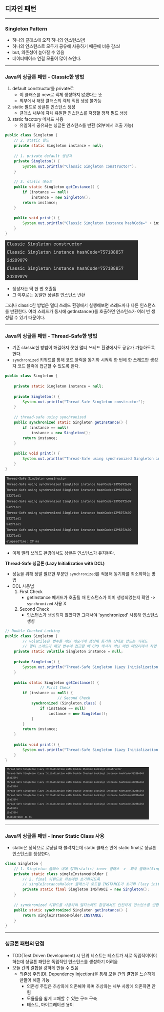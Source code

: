 
## 디자인 패턴

---

### Singleton Pattern
- 하나의 클래스에 오직 하나의 인스턴스만!
- 하나의 인스턴스로 모두가 공유해 사용하기 때문에 비용 감소!
- but, 의존성이 높아질 수 있음
- 데이터베이스 연결 모듈이 많이 쓰인다.

---

### Java의 싱글톤 패턴 - Classic한 방법
1. default constructor를 private로
   - 이 클래스를 new로 객체 생성하지 않겠다는 뜻
   - 외부에서 해당 클래스의 객체 직접 생성 불가능
2. static 필드로 싱글톤 인스턴스 생성
   - 클래스 내부에 자체 유일한 인스턴스를 저장할 정적 필드 생성
3. static facctory 메서드 사용
   - 유일하게 공유되는 싱글톤 인스턴스를 반환 (외부에서 호출 가능)

```java
public class Singleton {
	// 2. static 필드
	private static Singleton instance = null;
	
	// 1. private default 생성자
	private Singleton() {
		System.out.println("Classic Singleton constructor");
	}
	
	// 3. static 메소드
	public static Singleton getInstance() {
		if (instance == null)
			instance = new Singleton();
		return instance;
	}
	
	public void print() {
		System.out.println("Classic Singleton instance hashCode=" + instance.hashCode());
	}
}
```
![img.png](../images/img.png)
- 생성자는 딱 한 번 호출됨
- 그 이후로는 동일한 싱글톤 인스턴스 반환

그러나 classic한 방법은 멀티 쓰레드 환경에서 실행해보면 쓰레드마다 다른 인스턴스를 반환한다. 여러 스레드가 동시에 getInstance()를 호출하면 인스턴스가 여러 번 생성될 수 있기 때문이다.

---

### Java의 싱글톤 패턴 - Thread-Safe한 방법
- 기존 classic한 방법이 해결하지 못한 멀티 쓰레드 환경에서도 공유가 가능하도록 한다.
- `synchronized` 키워드를 통해 코드 블럭을 동기화 시켜줘 한 번에 한 쓰레드만 생성자 코드 블럭에 접근할 수 있도록 한다.
```java
public class Singleton {

	private static Singleton instance = null;
	
	private Singleton() {
		System.out.println("Thread-Safe Singleton constructor");
	}
	
	// thread-safe using synchronized
	public synchronized static Singleton getInstance() {
		if (instance == null)
			instance = new Singleton();
		return instance;
	}
	
	public void print() {
		System.out.println("Thread-Safe using synchronized Singleton instance hashCode=" + instance.hashCode());
	}
}
```
![img_1.png](../images/img_1.png)
- 이제 멀티 쓰레드 환경에서도 싱글톤 인스턴스가 유지된다.

**Thread-Safe 싱글톤 (Lazy Initialization with DCL)**
- 성능을 위해 정말 필요한 부분만 `synchronized`를 적용해 동기화를 최소화하는 방법
- DCL 사용법
  1. First Check
     - getInstance 메서드가 호출될 때 인스턴스가 이미 생성되었는지 확인 -> `synchronized` 사용 X
  2. Second Check
     - 인스턴스가 생성되지 않았다면 그때서야 'synchronized' 사용해 인스턴스 생성

```java
// Double Checked Locking
public class Singleton {
        // volatile은 변수를 메인 메모리에 생성해 동기화 상태로 만드는 키워드
        // 멀티 스레드가 해당 변수에 접근할 때 CPU 캐시가 아닌 메인 메모리에서 작업
	private static volatile Singleton instance = null;
	
	private Singleton() {
		System.out.println("Thread-Safe Singleton (Lazy Initialization with Double Checked Locking) constructor");
	}
	
	public static Singleton getInstance() {
                // First Check
		if (instance == null) {
                        // Second Check
			synchronized (Singleton.class) {
				if (instance == null)
					instance = new Singleton();				
			}
		}
		return instance;
	}
	
	public void print() {
		System.out.println("Thread-Safe Singleton (Lazy Initialization with Double Checked Locking) instance hashCode=" + instance.hashCode());
	}
}
```
![img_2.png](../images/img_2.png)

---

### Java의 싱글톤 패턴 - Inner Static Class 사용
- static은 정적으로 로딩될 때 불려지는데 static 클래스 안에 static final로 싱글톤 인스턴스를 생성한다.
```java
class Singleton {
    // 1. Singleton 클래스 내에 정적(static) inner 클래스 ->  외부 클래스(Singleton)의 인스턴스를 하나만 갖도록
    private static class singleInstanceHolder {
        // 2. final 키워드로 최초에만 초기화되도록
        // singleInstanceHolder 클래스가 로드될 INSTANCE가 초기화 (lazy initialization) 
        private static final Singleton INSTANCE = new Singleton();
    }
    
    // synchronized 키워드를 사용하여 멀티스레드 환경에서도 안전하게 인스턴스를 반환
    public static synchronized Singleton getInstance() {
        return singleInstanceHolder.INSTANCE;
    }
}
```
---

### 싱글톤 패턴의 단점
- TDD(Test Driven Development) 시 단위 테스트는 테스트가 서로 독립적이어야 하는데 싱글톤 패턴은 독립적인 인스턴스를 생성하기 어려움
- 모듈 간의 결합을 강하게 만들 수 있음
  - 의존성 주입(DI. Dependency Injection)을 통해 모듈 간의 결합을 느슨하게 만들어 해결 가능
    - 의존성 주입은 추상화에 의존해야 하며 추상화는 세부 사항에 의존하면 안됨
    - 모듈들을 쉽게 교체할 수 있는 구조 구축
    - 테스트, 마이그레이션 용이


